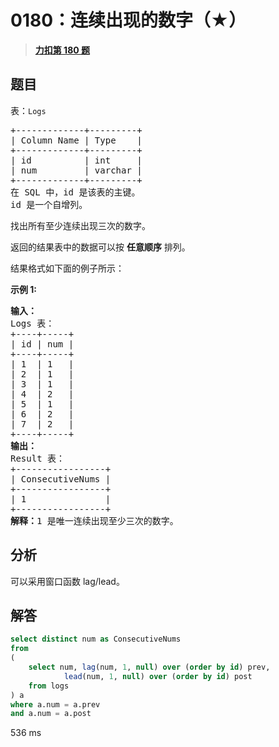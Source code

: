 # 0180：连续出现的数字（★）


> <u>**[力扣第 180 题](https://leetcode.cn/problems/consecutive-numbers/)**</u>

## 题目

<p>表：<code>Logs</code></p>

<pre>
+-------------+---------+
| Column Name | Type    |
+-------------+---------+
| id          | int     |
| num         | varchar |
+-------------+---------+
在 SQL 中，id 是该表的主键。
id 是一个自增列。</pre>



<p>找出所有至少连续出现三次的数字。</p>

<p>返回的结果表中的数据可以按 <strong>任意顺序</strong> 排列。</p>

<p>结果格式如下面的例子所示：</p>



<p><strong>示例 1:</strong></p>

<pre>
<strong>输入：</strong>
Logs 表：
+----+-----+
| id | num |
+----+-----+
| 1  | 1   |
| 2  | 1   |
| 3  | 1   |
| 4  | 2   |
| 5  | 1   |
| 6  | 2   |
| 7  | 2   |
+----+-----+
<strong>输出：</strong>
Result 表：
+-----------------+
| ConsecutiveNums |
+-----------------+
| 1               |
+-----------------+
<strong>解释：</strong>1 是唯一连续出现至少三次的数字。</pre>




## 分析

可以采用窗口函数 lag/lead。
 
## 解答

```sql
select distinct num as ConsecutiveNums 
from 
(
    select num, lag(num, 1, null) over (order by id) prev, 
            lead(num, 1, null) over (order by id) post
    from logs
) a
where a.num = a.prev
and a.num = a.post
```
536 ms




